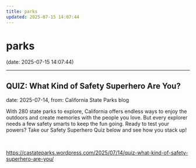 ```yaml
---
title: parks
updated: 2025-07-15 14:07:44
---
```


# parks

(date: 2025-07-15 14:07:44)

---

## QUIZ: What Kind of Safety Superhero Are You?

date: 2025-07-14, from: California State Parks blog

With 280 state parks to explore, California offers endless ways to enjoy the outdoors and create memories with the people you love. But every explorer needs a few safety smarts to keep the fun going. Ready to test your powers? Take our Safety Superhero Quiz below and see how you stack up! 

<br> 

<https://castateparks.wordpress.com/2025/07/14/quiz-what-kind-of-safety-superhero-are-you/>

